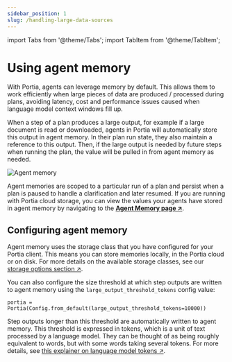 ```yaml
---
sidebar_position: 1
slug: /handling-large-data-sources
---
```


import Tabs from '@theme/Tabs';
import TabItem from '@theme/TabItem';

# Using agent memory

With Portia, agents can leverage memory by default.
This allows them to work efficiently when large pieces of data are produced / processed during plans, avoiding latency, cost and performance issues caused when language model context windows fill up.

When a step of a plan produces a large output, for example if a large document is read or downloaded, agents in Portia will automatically store this output in agent memory.
In their plan run state, they also maintain a reference to this output.
Then, if the large output is needed by future steps when running the plan, the value will be pulled in from agent memory as needed.

![Agent memory](/img/agent_memory.png)

Agent memories are scoped to a particular run of a plan and persist when a plan is paused to handle a clarification and later resumed. If you are running with Portia cloud storage, you can view the values your agents have stored in agent memory by navigating to the <a href="https://app.portialabs.ai/dashboard/agent-memory" target="_blank">**Agent Memory page ↗**</a>.

## Configuring agent memory

Agent memory uses the storage class that you have configured for your Portia client.
This means you can store memories locally, in the Portia cloud or on disk.
For more details on the available storage classes, see our 
<a href="/manage-config#manage-storage-options" target="_blank">storage options section ↗</a>.

You can also configure the size threshold at which step outputs are written to agent memory using the `large_output_threshold_tokens` config value:
```
portia = Portia(Config.from_default(large_output_threshold_tokens=10000))
```

Step outputs longer than this threshold are automatically written to agent memory. 
This threshold is expressed in tokens, which is a unit of text processed by a language model. 
They can be thought of as being roughly equivalent to words, but with some words taking several tokens. 
For more details, see <a href="https://blogs.nvidia.com/blog/ai-tokens-explained/" target="_blank">this explainer on language model tokens ↗</a>.